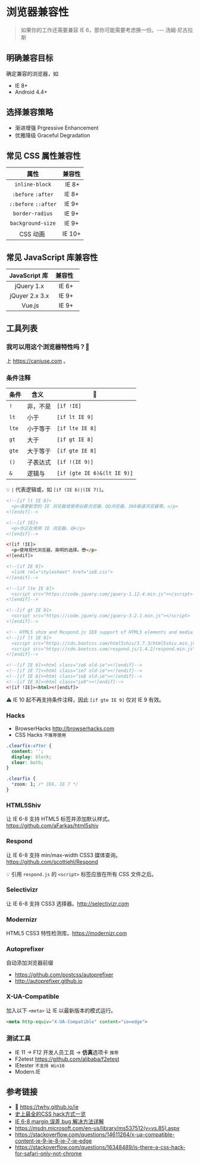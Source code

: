 # 浏览器兼容性

> 如果你的工作还需要兼容 IE 6，那你可能需要考虑换一份。--- 汤姆·尼古拉斯

## 明确兼容目标
确定兼容的浏览器，如
* IE 8+
* Android 4.4+

## 选择兼容策略
* 渐进增强 Prgressive Enhancement
* 优雅降级 Graceful Degradation

## 常见 CSS 属性兼容性
| 属性                 | 兼容性   |
|:-------------------:|:-------:|
| `inline-block`      |  IE 8+  |
|`:before` `:after`   |  IE 8+  |
|`::before` `::after` | IE 9+   |
| `border-radius`     | IE 9+   |
| `background-size`   | IE 9+   |
| CSS 动画             | IE 10+  |

## 常见 JavaScript 库兼容性
| JavaScript 库     | 兼容性   |
|:-----------------:|:-------:|
|  jQuery 1.x       |  IE 6+  |
|  jQuyer 2.x 3.x   |  IE 9+  |
|  Vue.js           |  IE 9+  |

## 工具列表

### 我可以用这个浏览器特性吗？🤔
上 https://caniuse.com 。

### 条件注释
|  条件 | 含义    | 🌰                          |
|------|---------|-----------------------------|
| `!`  | 非，不是 | `[if !IE]`                  |
| `lt` | 小于    | 	`[if lt IE 9]`             |
| `lte`| 小于等于 | `[if lte IE 8]`             |
| `gt` | 大于    |  `[if gt IE 8]`             |
| `gte`| 大于等于 | `[if gte IE 8]`             |
| `()` | 子表达式 | `[if !(IE 9)]`              |
| `&`  | 逻辑与   | `[if (gte IE 6)&(lt IE 9)]` |

💡 `|` 代表逻辑或，如 `[if (IE 6)|(IE 7)]`。

```html
<!--[if lt IE 8]>
  <p>请更新您的 IE 浏览器或使用谷歌浏览器、QQ浏览器、360极速浏览器等。</p>
<![endif]-->

<!--[if IE]>
  <p>你正在使用 IE 浏览器。😅</p>
<![endif]-->

<![if !IE]>
  <p>使用现代浏览器，英明的选择。😎</p>
<![endif]>

<!--[if IE 8]>
  <link rel="stylesheet" href="ie8.css">
<![endif]-->

<!--[if lte IE 8]>
  <script src="https://code.jquery.com/jquery-1.12.4.min.js"></script>
<![endif]-->

<!--[if gt IE 8]>
  <script src="https://code.jquery.com/jquery-3.2.1.min.js"></script>
<![endif]-->

<!-- HTML5 shim and Respond.js IE8 support of HTML5 elements and media queries -->
<!--[if lt IE 9]>
  <script src="https://cdn.bootcss.com/html5shiv/3.7.3/html5shiv.min.js"></script>
  <script src="https://cdn.bootcss.com/respond.js/1.4.2/respond.min.js"></script>
<![endif]-->

<!--[if IE 6]><html class="ie6 old-ie"><![endif]-->
<!--[if IE 7]><html class="ie7 old-ie"><![endif]-->
<!--[if IE 8]><html class="ie8 old-ie"><![endif]-->
<!--[if IE 9]><html class="ie9"><![endif]-->
<![if !IE]><html><![endif]>
```
⚠️ IE 10 起不再支持条件注释，因此 `[if gte IE 9]` 仅对 IE 9 有效。

### Hacks
* BrowserHacks http://browserhacks.com
* CSS Hacks
`不推荐使用`
```css
.clearfix:after {
  content: '';
  display: block;
  clear: both;
}

.clearfix {
  *zoom: 1; /* IE6, IE 7 */
}
```

### HTML5Shiv
让 IE 6-8 支持 HTML5 标签并添加默认样式。https://github.com/aFarkas/html5shiv

### Respond
让 IE 6-8 支持 min/max-width CSS3 媒体查询。https://github.com/scottjehl/Respond

💡 引用 `respond.js` 的 `<script>` 标签应放在所有 CSS 文件之后。

### Selectivizr
让 IE 6-8 支持 CSS3 选择器。http://selectivizr.com

### Modernizr
HTML5 CSS3 特性检测库。https://modernizr.com

### Autoprefixer
自动添加浏览器前缀
* https://github.com/postcss/autoprefixer
* http://autoprefixer.github.io

### X-UA-Compatible
加入以下 `<meta>` 让 IE 以最新版本的模式运行。
```html
<meta http-equiv="X-UA-Compatible" content="ie=edge">
```

### 测试工具
* IE 11 -> F12 开发人员工具 -> **仿真**选项卡 `推荐`
* F2etest https://github.com/alibaba/f2etest
* IEtester `不支持 Win10`
* Modern.IE

## 参考链接
* 🌰 https://twhy.github.io/ie
* [史上最全的CSS hack方式一览](http://blog.csdn.net/freshlover/article/details/12132801)
* [IE 6-8 margin 误差 bug 解决方法详解](http://www.hidoger.com/Show/index/cid/8/id/43.html)
* https://msdn.microsoft.com/en-us/library/ms537512(v=vs.85).aspx
* https://stackoverflow.com/questions/14611264/x-ua-compatible-content-ie-9-ie-8-ie-7-ie-edge
* https://stackoverflow.com/questions/16348489/is-there-a-css-hack-for-safari-only-not-chrome
